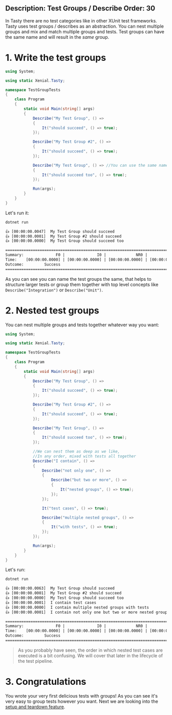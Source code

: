 Description: Test Groups / Describe
Order: 30
---

In Tasty there are no test categories like in other XUnit test frameworks. Tasty uses test groups / describes as an abstraction. You can nest multiple groups and mix and match multiple groups and tests. Test groups can have the same name and will result in the *same* group.

# 1. Write the test groups

```cs
using System;

using static Xenial.Tasty;

namespace TestGroupTests
{
    class Program
    {
        static void Main(string[] args)
        {
            Describe("My Test Group", () =>
            {
                It("should succeed", () => true);
            });

            Describe("My Test Group #2", () =>
            {
                It("should succeed", () => true);
            });

            Describe("My Test Group", () => //You can use the same name multiple times
            {
                It("should succeed too", () => true);
            });

            Run(args);
        }
    }
}

```

Let's run it:

```cmd
dotnet run
```

```txt
👍 [00:00:00.0047]  My Test Group should succeed
👍 [00:00:00.0001]  My Test Group #2 should succeed
👍 [00:00:00.0000]  My Test Group should succeed too

=================================================================================================
Summary:              F0 |              I0 |             NR0 |              S3 | T3
Time:    [00:00:00.0000] | [00:00:00.0000] | [00:00:00.0000] | [00:00:00.0050] | [00:00:00.0050]
Outcome:         Success
=================================================================================================
```

As you can see you can name the test groups the same, that helps to structure larger tests or group them together with top level concepts like `Describe("Integration")` or `Describe("Unit")`.

# 2. Nested test groups

You can nest multiple groups and tests together whatever way you want:

```cs
using System;

using static Xenial.Tasty;

namespace TestGroupTests
{
    class Program
    {
        static void Main(string[] args)
        {
            Describe("My Test Group", () =>
            {
                It("should succeed", () => true);
            });

            Describe("My Test Group #2", () =>
            {
                It("should succeed", () => true);
            });

            Describe("My Test Group", () =>
            {
                It("should succeed too", () => true);
            });

            //We can nest them as deep as we like,
            //In any order, mixed with tests all together
            Describe("I contain", () =>
            {
                Describe("not only one", () =>
                {
                    Describe("but two or more", () =>
                    {
                        It("nested groups", () => true);
                    });
                });

                It("test cases", () => true);

                Describe("multiple nested groups", () =>
                {
                    It("with tests", () => true);
                });
            });

            Run(args);
        }
    }
}

```

Let's run:

```cmd
dotnet run
```

```txt
👍 [00:00:00.0063]  My Test Group should succeed
👍 [00:00:00.0001]  My Test Group #2 should succeed
👍 [00:00:00.0000]  My Test Group should succeed too
👍 [00:00:00.0001]  I contain test cases
👍 [00:00:00.0000]  I contain multiple nested groups with tests
👍 [00:00:00.0001]  I contain not only one but two or more nested groups

=================================================================================================
Summary:              F0 |              I0 |             NR0 |              S6 | T6
Time:    [00:00:00.0000] | [00:00:00.0000] | [00:00:00.0000] | [00:00:00.0068] | [00:00:00.0068]
Outcome:         Success
=================================================================================================
```

> As you probably have seen, the order in which nested test cases are executed is a bit confusing.
> We will cover that later in the lifecycle of the test pipeline.

# 3. Congratulations

You wrote your very first delicious tests with groups! As you can see it's very easy to group tests however you want. Next we are looking into the [setup and teardown feature](setup-teardown.html).
